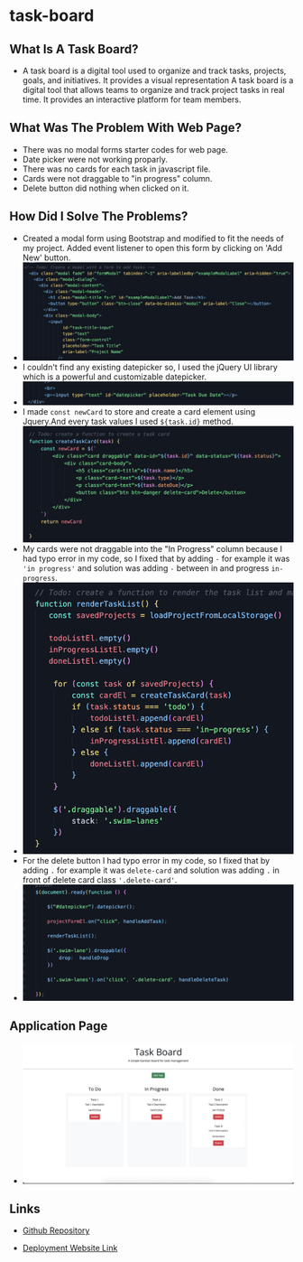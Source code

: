 # task-board

## What Is A Task Board?
* A task board is a digital tool used to organize and track tasks, projects, goals, and initiatives. It provides a visual representation
A task board is a digital tool that allows teams to organize and track project tasks in real time. It provides an interactive platform for team members.

## What Was The Problem With Web Page?
* There was no modal forms starter codes for web page.
* Date picker were not working proparly.
* There was no cards for each task in javascript file.
* Cards were not draggable to "in progress" column.
* Delete button did nothing when clicked on it.

## How Did I Solve The Problems?
*  Created a modal form using Bootstrap and modified to  fit the needs of my project. Added event listener to open this form by clicking on 'Add New' button.
* ![modal-card](./assets/images/modal.png)
* I couldn't find any existing datepicker so, I used the jQuery UI library which is a powerful and customizable datepicker. 
* ![datepicker](./assets/images/datepicker.png)
* I made ```const newCard``` to store and create a card element using Jquery.And every task values I used ```${task.id}``` method.
![custom-card](./assets/images/custom-card.png)
* My cards were not draggable into the "In Progress" column because I had typo error in my code, so I fixed that by adding ```-``` for example it was ```'in progress'``` and solution was adding ```-``` between in and progress ```in-progress```.
* ![in-progress-bug](./assets/images/in-progress-bug.png)
* For the delete button I had typo error in my code, so I fixed that by adding ```.``` for example it was ```delete-card``` and solution was adding ```.``` in front of delete card class ```'.delete-card'```.
* ![delete-button-fix](./assets/images/delete-bug.png)

## Application Page
* ![application-page](./assets/images/application-page.png)

## Links

* [Github Repository](https://github.com/veyselarslan12/task-board)

* [Deployment Website Link](https://veyselarslan12.github.io/task-board/)
